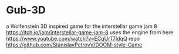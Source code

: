 # Gub-3D

a Wolfenstein 3D inspired game for the interstellar game jam 8 https://itch.io/jam/interstellar-game-jam-8
uses the engine from here https://www.youtube.com/watch?v=ECqUrT7IdqQ repo https://github.com/StanislavPetrovV/DOOM-style-Game